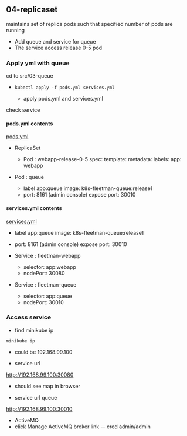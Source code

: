 ## 04-replicaset

maintains set of replica pods such that specified number of pods are running

* Add queue and service for queue
* The service access release 0-5 pod

### Apply yml with queue
cd to src/03-queue

* `kubectl apply -f pods.yml services.yml`

  - apply pods.yml and services.yml

check service

#### pods.yml contents
[pods.yml](file:pods.yml)

- ReplicaSet
  - Pod : webapp-release-0-5 
  spec:
    template:
	  metadata:
	    labels:
		  app: webapp

- Pod : queue
  - label app:queue  image: k8s-fleetman-queue:release1
  - port: 8161 (admin console) expose port: 30010
    

#### services.yml contents
[services.yml](file:services.yml)

  - label app:queue  image: k8s-fleetman-queue:release1
  - port: 8161 (admin console) expose port: 30010
    	
	
- Service : fleetman-webapp 
  - selector:  app:webapp
  - nodePort: 30080

	
- Service : fleetman-queue 
  - selector:  app:queue
  - nodePort: 30010

### Access service 

* find minikube ip

`minikube ip`
  - could be 192.168.99.100

* service url

http://192.168.99.100:30080

  - should see map in browser


* service url queue

http://192.168.99.100:30010

  - ActiveMQ 
  - click Manage ActiveMQ broker link -- cred admin/admin
  


